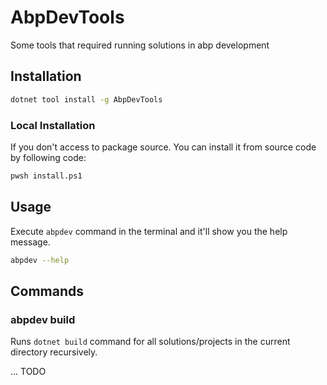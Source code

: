 # AbpDevTools

Some tools that required running solutions in abp development

## Installation

```bash
dotnet tool install -g AbpDevTools
```

### Local Installation
If you don't access to package source. You can install it from source code by following code:

```bash
pwsh install.ps1
```

## Usage

Execute `abpdev` command in the terminal and it'll show you the help message.

```bash
abpdev --help
```

## Commands

### abpdev build
Runs `dotnet build` command for all solutions/projects in the current directory recursively.


... TODO